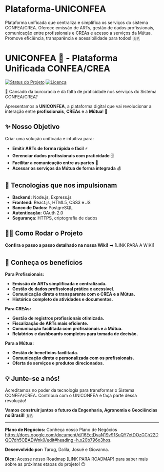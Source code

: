 # Plataforma-UNICONFEA
Plataforma unificada que centraliza e simplifica os serviços do sistema CONFEA/CREA. Oferece emissão de ARTs, gestão de dados profissionais, comunicação entre profissionais e CREAs e acesso a serviços da Mútua. Promove eficiência, transparência e acessibilidade para todos! 🇧🇷

#  UNICONFEA 🚀 - Plataforma Unificada CONFEA/CREA 

[![Status do Projeto](https://img.shields.io/badge/Status-Em%20Desenvolvimento-yellow)](https://github.com/seunomedeusuario/UNICONFEA)
[![Licença](https://img.shields.io/badge/Licença-None-red)](https://choosealicense.com/no-permission/)

👋 Cansado da burocracia e da falta de praticidade nos serviços do Sistema CONFEA/CREA?  

 Apresentamos a **UNICONFEA**, a plataforma digital que vai revolucionar a interação entre **profissionais**, **CREAs** e a **Mútua**! 🤝

## ✨ Nosso Objetivo

Criar uma solução unificada e intuitiva para:

* **Emitir ARTs de forma rápida e fácil** ⚡️
* **Gerenciar dados profissionais com praticidade** 🗄️
* **Facilitar a comunicação entre as partes** 💬
* **Acessar os serviços da Mútua de forma integrada** 💰

## 🚀 Tecnologias que nos impulsionam

* **Backend:** Node.js, Express.js
* **Frontend:** React.js, HTML5, CSS3 e JS
* **Banco de Dados:** PostgreSQL
* **Autenticação:** OAuth 2.0
* **Segurança:** HTTPS, criptografia de dados

## 🧑‍💻 Como Rodar o Projeto

**Confira o passo a passo detalhado na nossa Wiki!**  ➡️ [LINK PARA A WIKI]

## 💪 Conheça os benefícios

**Para Profissionais:**

* **Emissão de ARTs simplificada e centralizada.**
* **Gestão de dados profissional prática e acessível.**
* **Comunicação direta e transparente com o CREA e a Mútua.**
* **Histórico completo de atividades e documentos.**

**Para CREAs:**

* **Gestão de registros profissionais otimizada.**
* **Fiscalização de ARTs mais eficiente.**
* **Comunicação facilitada com profissionais e a Mútua.**
* **Relatórios e dashboards completos para tomada de decisão.**

**Para a Mútua:**

* **Gestão de benefícios facilitada.**
* **Comunicação direta e personalizada com os profissionais.**
* **Oferta de serviços e produtos direcionados.**

## 💡 Junte-se a nós!

Acreditamos no poder da tecnologia para transformar o Sistema CONFEA/CREA. Contribua com o UNICONFEA e faça parte dessa revolução! 

**Vamos construir juntos o futuro da Engenharia, Agronomia e Geociências no Brasil!** 🇧🇷 

---
**Plano de Negócios:** Conheça nosso Plano de Negócios https://docs.google.com/document/d/16EctDvaN1Sv91SuQY7etDOzGCh22DQO7dh5OBADWnk0/edit#heading=h.x20b796o3hos.

**Desenvolvido por:** Tarug, Dalila, Josué e Giovanna.

**Dica:** Acesse nosso Roadmap [LINK PARA ROADMAP] para saber mais sobre as próximas etapas do projeto! 😉
